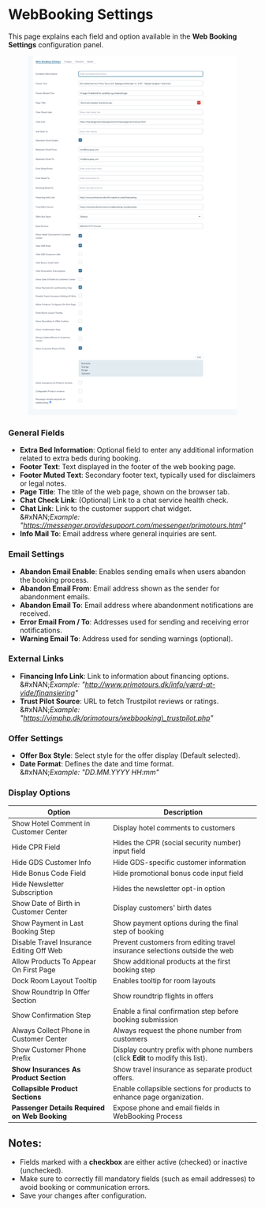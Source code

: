 # WebBooking Settings

This page explains each field and option available in the **Web Booking Settings** configuration panel.

<figure><img src="../../.gitbook/assets/image (160).png" alt=""><figcaption></figcaption></figure>

### &#x20;General Fields

* **Extra Bed Information**: Optional field to enter any additional information related to extra beds during booking.
* **Footer Text**: Text displayed in the footer of the web booking page.
* **Footer Muted Text**: Secondary footer text, typically used for disclaimers or legal notes.
* **Page Title**: The title of the web page, shown on the browser tab.
* **Chat Check Link**: (Optional) Link to a chat service health check.
* **Chat Link**: Link to the customer support chat widget.\
  &#xNAN;_&#x45;xample: "https://messenger.providesupport.com/messenger/primotours.html"_
* **Info Mail To**: Email address where general inquiries are sent.

### Email Settings

* **Abandon Email Enable**: Enables sending emails when users abandon the booking process.
* **Abandon Email From**: Email address shown as the sender for abandonment emails.
* **Abandon Email To**: Email address where abandonment notifications are received.
* **Error Email From / To**: Addresses used for sending and receiving error notifications.
* **Warning Email To**: Address used for sending warnings (optional).

### External Links

* **Financing Info Link**: Link to information about financing options.\
  &#xNAN;_&#x45;xample: "http://www.primotours.dk/info/værd-at-vide/finansiering"_
* **Trust Pilot Source**: URL to fetch Trustpilot reviews or ratings.\
  &#xNAN;_&#x45;xample: "https://vjmphp.dk/primotours/webbooking\_trustpilot.php"_

### Offer Settings

* **Offer Box Style**: Select style for the offer display (Default selected).
* **Date Format**: Defines the date and time format.\
  &#xNAN;_&#x45;xample: "DD.MM.YYYY HH:mm"_

### &#x20;Display Options

| Option                                        | Description                                                                     |
| --------------------------------------------- | ------------------------------------------------------------------------------- |
| Show Hotel Comment in Customer Center         | Display hotel comments to customers                                             |
| Hide CPR Field                                | Hides the CPR (social security number) input field                              |
| Hide GDS Customer Info                        | Hide GDS-specific customer information                                          |
| Hide Bonus Code Field                         | Hide promotional bonus code input field                                         |
| Hide Newsletter Subscription                  | Hides the newsletter opt-in option                                              |
| Show Date of Birth in Customer Center         | Display customers' birth dates                                                  |
| Show Payment in Last Booking Step             | Show payment options during the final step of booking                           |
| Disable Travel Insurance Editing Off Web      | Prevent customers from editing travel insurance selections outside the web      |
| Allow Products To Appear On First Page        | Show additional products at the first booking step                              |
| Dock Room Layout Tooltip                      | Enables tooltip for room layouts                                                |
| Show Roundtrip In Offer Section               | Show roundtrip flights in offers                                                |
| Show Confirmation Step                        | Enable a final confirmation step before booking submission                      |
| Always Collect Phone in Customer Center       | Always request the phone number from customers                                  |
| Show Customer Phone Prefix                    | Display country prefix with phone numbers (click **Edit** to modify this list). |
| **Show Insurances As Product Section**        | Show travel insurance as separate product offers.                               |
| **Collapsible Product Sections**              | Enable collapsible sections for products to enhance page organization.          |
| **Passenger Details Required on Web Booking** | Expose phone and email fields in WebBooking Process                             |

## Notes:

* Fields marked with a **checkbox** are either active (checked) or inactive (unchecked).
* Make sure to correctly fill mandatory fields (such as email addresses) to avoid booking or communication errors.
* Save your changes after configuration.
